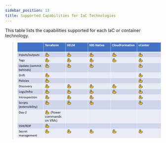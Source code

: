 ```yaml
---
sidebar_position: 13
title: Supported Capabilities for IaC Technologies
---
```


This table lists the capabilities supported for each IaC or container technology. 
> ![Locale Dropdown](/img/IaC-supported-capabilities.png)